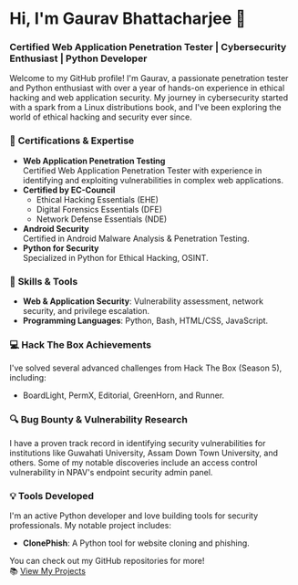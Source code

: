 # Hi, I'm Gaurav Bhattacharjee 👋

### Certified Web Application Penetration Tester | Cybersecurity Enthusiast | Python Developer

Welcome to my GitHub profile! I'm Gaurav, a passionate penetration tester and Python enthusiast with over a year of hands-on experience in ethical hacking and web application security. My journey in cybersecurity started with a spark from a Linux distributions book, and I've been exploring the world of ethical hacking and security ever since.

### 🔐 **Certifications & Expertise**  
- **Web Application Penetration Testing**  
  Certified Web Application Penetration Tester with experience in identifying and exploiting vulnerabilities in complex web applications.
- **Certified by EC-Council**  
  - Ethical Hacking Essentials (EHE)  
  - Digital Forensics Essentials (DFE)  
  - Network Defense Essentials (NDE)
- **Android Security**  
  Certified in Android Malware Analysis & Penetration Testing.
- **Python for Security**  
  Specialized in Python for Ethical Hacking, OSINT.

### 🚀 **Skills & Tools**
- **Web & Application Security**: Vulnerability assessment, network security, and privilege escalation.
- **Programming Languages**: Python, Bash, HTML/CSS, JavaScript.
  
### 💻 **Hack The Box Achievements**  
I've solved several advanced challenges from Hack The Box (Season 5), including:  
- BoardLight, PermX, Editorial, GreenHorn, and Runner.

### 🔍 **Bug Bounty & Vulnerability Research**  
I have a proven track record in identifying security vulnerabilities for institutions like Guwahati University, Assam Down Town University, and others. Some of my notable discoveries include an access control vulnerability in NPAV's endpoint security admin panel.

### 💡 **Tools Developed**  
I'm an active Python developer and love building tools for security professionals. My notable project includes:
- **ClonePhish**: A Python tool for website cloning and phishing.

You can check out my GitHub repositories for more!  
📚 [View My Projects](https://github.com/0xgh057r3c0n )
